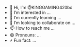 - 👋 Hi, I’m @KINGGAMING420bd
- 👀 I’m interested in ...
- 🌱 I’m currently learning ...
- 💞️ I’m looking to collaborate on ...
- 📫 How to reach me ...
- 😄 Pronouns: ...
- ⚡ Fun fact: ...

<!---
KINGGAMING420bd/KINGGAMING420bd is a ✨ special ✨ repository because its `README.md` (this file) appears on your GitHub profile.
You can click the Preview link to take a look at your changes.
--->
